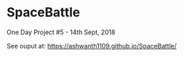 # SpaceBattle
One Day Project #5 - 14th Sept, 2018


See ouput at: https://ashwanth1109.github.io/SpaceBattle/
